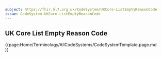 ```yaml
---
subject: https://fhir.hl7.org.uk/CodeSystem/UKCore-ListEmptyReasonCode
issue: CodeSystem-UKCore-ListEmptyReasonCode
---
```

## UK Core List Empty Reason Code

{{page:Home/Terminology/AllCodeSystems/CodeSystemTemplate.page.md}}